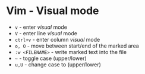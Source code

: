 # Vim - Visual mode

- `v` - enter _visual_ mode
- `V` - enter line _visual_ mode
- `ctrl+v` - enter column _visual_ mode
- `o, O` - move between start/end of the marked area
- `:w <FILENAME>` - write marked text into the file
- `~` - toggle case (upper/lower)
- `u,U` - change case to (upper/lower)
